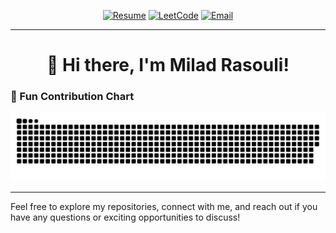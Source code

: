 <p align="center">
  <a href="https://flowcv.com/resume/utca234ak1"><img alt="Resume" src="https://img.shields.io/badge/Resume-View%20on%20FlowCV-blue?style=for-the-badge&logo=flowcv&logoColor=white" /></a>
  <a href="https://leetcode.com/Milad-Rasouli/"><img alt="LeetCode" src="https://img.shields.io/badge/-LeetCode-FFA116?style=for-the-badge&logo=LeetCode&logoColor=black" /></a>
  <a href="mailto:milad.rasouli.io"><img alt="Email" src="https://img.shields.io/badge/-Email-D14836?style=for-the-badge&logo=gmail&logoColor=white" /></a>

</p>

---

<h1 align="center">👋 Hi there, I'm Milad Rasouli!</h1>
<!---
<p align="center">
  <img src="https://img.shields.io/badge/Golang-00ADD8?style=for-the-badge&logo=go&logoColor=white" alt="Golang Badge" />
  <img src="https://img.shields.io/badge/Microservices-FF6F00?style=for-the-badge&logo=microgenetics&logoColor=white" alt="Microservices Badge" />
  <img src="https://img.shields.io/badge/CI%2FCD-3A3A3A?style=for-the-badge&logo=githubactions&logoColor=white" alt="CI/CD Badge" />
  <img src="https://img.shields.io/badge/Docker-2496ED?style=for-the-badge&logo=docker&logoColor=white" alt="Docker Badge" />
  <img src="https://img.shields.io/badge/Kubernetes-326CE5?style=for-the-badge&logo=kubernetes&logoColor=white" alt="Kubernetes Badge" />
</p>

I’m a **Software Engineer** specializing in **Golang** and **microservices**. My expertise includes developing scalable applications, building CI/CD pipelines, and leveraging modern containerization technologies. My recent work focuses on creating efficient, high-performance systems and contributing to open-source projects.
-->
---

### 🌟 Highlights

- 🔗 **Portfolio**: [Explore my work](https://miladrasouli.darkube.app/)
- 💼 **Resume**: [View on FlowCV](https://flowcv.com/resume/utca234ak1)
- 💡 **LeetCode**: [Challenge me on LeetCode](https://leetcode.com/Milad-Rasouli/)

---
<!---
### 📌 Pinned Repositories

<p align="center">
  <a href="https://github.com/Milad-Rasouli/Portfolio">
    <img src="https://github-readme-stats.vercel.app/api/pin/?username=Milad-Rasouli&repo=Portfolio&theme=dark" alt="Portfolio Repo" />
  </a>
  <a href="https://github.com/Milad-Rasouli/online-video-player">
    <img src="https://github-readme-stats.vercel.app/api/pin/?username=Milad-Rasouli&repo=online-video-player&theme=dark" alt="Online Video Player Repo" />
  </a>
  <a href="https://github.com/Milad-Rasouli/Ticket-Notifier-Bot">
    <img src="https://github-readme-stats.vercel.app/api/pin/?username=Milad-Rasouli&repo=Ticket-Notifier-Bot&theme=dark" alt="Ticket Notifier Bot Repo" />
  </a>
</p>

---

### 🛠️ Technologies & Tools

<p align="center">
  <img src="https://img.shields.io/badge/Golang-00ADD8?style=for-the-badge&logo=go&logoColor=white" alt="Golang" />
  <img src="https://img.shields.io/badge/Redis-DC382D?style=for-the-badge&logo=redis&logoColor=white" alt="Redis" />
  <img src="https://img.shields.io/badge/Docker-2496ED?style=for-the-badge&logo=docker&logoColor=white" alt="Docker" />
  <img src="https://img.shields.io/badge/Kubernetes-326CE5?style=for-the-badge&logo=kubernetes&logoColor=white" alt="Kubernetes" />
  <img src="https://img.shields.io/badge/CI%2FCD-3A3A3A?style=for-the-badge&logo=githubactions&logoColor=white" alt="CI/CD" />
  <img src="https://img.shields.io/badge/PostgreSQL-4169E1?style=for-the-badge&logo=postgresql&logoColor=white" alt="PostgreSQL" />
</p>

---
-->
### 🎉 Fun Contribution Chart

<picture>
  <source media="(prefers-color-scheme: dark)" srcset="https://raw.githubusercontent.com/Milad-Rasouli/Milad-Rasouli/output/github-snake-dark.svg" />
  <source media="(prefers-color-scheme: light)" srcset="https://raw.githubusercontent.com/Milad-Rasouli/Milad-Rasouli/output/github-snake.svg" />
  <img alt="GitHub Snake Contribution" src="github-snake.svg" />
</picture>

---

Feel free to explore my repositories, connect with me, and reach out if you have any questions or exciting opportunities to discuss!

<!---
Milad-Rasouli/Milad-Rasouli is a ✨ special ✨ repository because its `README.md` (this file) appears on your GitHub profile.
You can click the Preview link to take a look at your changes.
--->
